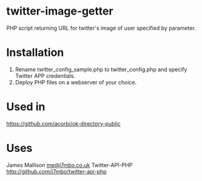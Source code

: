 twitter-image-getter
====================

PHP script returning URL for twitter's image of user specified by parameter.

# Installation

1. Rename twitter_config_sample.php to twitter_config.php and specify Twitter APP credentials.
2. Deploy PHP files on a webserver of your choice.

# Used in

https://github.com/acorbi/ok-directory-public

# Uses

James Mallison <me@j7mbo.co.uk>
Twitter-API-PHP
http://github.com/j7mbo/twitter-api-php
